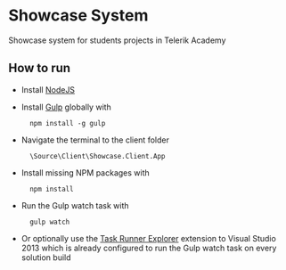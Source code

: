 # Showcase System
Showcase system for students projects in Telerik Academy

## How to run
- Install [NodeJS](http://nodejs.org/)
- Install [Gulp](http://gulpjs.com/) globally with

		npm install -g gulp
		
- Navigate the terminal to the client folder

		\Source\Client\Showcase.Client.App
		
- Install missing NPM packages with 

		npm install
		
- Run the Gulp watch task with

		gulp watch
		
- Or optionally use the [Task Runner Explorer](https://visualstudiogallery.msdn.microsoft.com/8e1b4368-4afb-467a-bc13-9650572db708) extension to Visual Studio 2013 which is already configured to run the Gulp watch task on every solution build